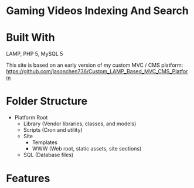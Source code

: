 # Gaming Videos Indexing And Search

# Built With

LAMP, PHP 5, MySQL 5

This site is based on an early version of my custom MVC / CMS platform: https://github.com/jasonchen736/Custom_LAMP_Based_MVC_CMS_Platform

# Folder Structure

- Platform Root
  - Library (Vendor libraries, classes, and models)
  - Scripts (Cron and utility)
  - Site
    - Templates
    - WWW (Web root, static assets, site sections)
  - SQL (Database files)

# Features

